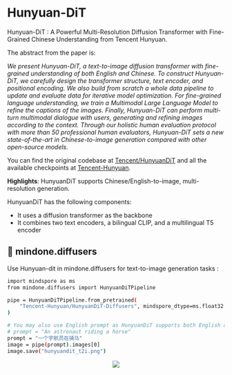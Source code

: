 # Hunyuan-DiT 

Hunyuan-DiT : A Powerful Multi-Resolution Diffusion Transformer with Fine-Grained Chinese Understanding from Tencent Hunyuan.

The abstract from the paper is:

*We present Hunyuan-DiT, a text-to-image diffusion transformer with fine-grained understanding of both English and Chinese. To construct Hunyuan-DiT, we carefully design the transformer structure, text encoder, and positional encoding. We also build from scratch a whole data pipeline to update and evaluate data for iterative model optimization. For fine-grained language understanding, we train a Multimodal Large Language Model to refine the captions of the images. Finally, Hunyuan-DiT can perform multi-turn multimodal dialogue with users, generating and refining images according to the context. Through our holistic human evaluation protocol with more than 50 professional human evaluators, Hunyuan-DiT sets a new state-of-the-art in Chinese-to-image generation compared with other open-source models.*

You can find the original codebase at [Tencent/HunyuanDiT](https://github.com/Tencent/HunyuanDiT) and all the available checkpoints at [Tencent-Hunyuan](https://huggingface.co/Tencent-Hunyuan/HunyuanDiT).

**Highlights**: HunyuanDiT supports Chinese/English-to-image, multi-resolution generation.

HunyuanDiT has the following components:

- It uses a diffusion transformer as the backbone
- It combines two text encoders, a bilingual CLIP, and a multilingual T5 encoder

## 🧨 mindone.diffusers 

Use Hunyuan-dit in mindone.diffusers for text-to-image generation tasks :

```bash
import mindspore as ms
from mindone.diffusers import HunyuanDiTPipeline

pipe = HunyuanDiTPipeline.from_pretrained(
    "Tencent-Hunyuan/HunyuanDiT-Diffusers", mindspore_dtype=ms.float32
)

# You may also use English prompt as HunyuanDiT supports both English and Chinese
# prompt = "An astronaut riding a horse"
prompt = "一个宇航员在骑马"
image = pipe(prompt).images[0]
image.save("hunyuandit_t2i.png")
```



<div style="display: flex; justify-content: center; align-items: flex-start; text-align: center; max-width: 98%; margin: 0 auto; gap: 1vw;">
    <img class="hunyuandit_t2i" src="https://github.com/user-attachments/assets/93552253-1030-4352-bab9-1cc74dcd4d1a"/>
</div>